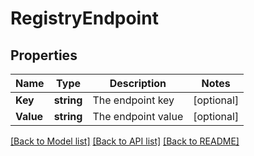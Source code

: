 # RegistryEndpoint

## Properties

Name | Type | Description | Notes
------------ | ------------- | ------------- | -------------
**Key** | **string** | The endpoint key | [optional] 
**Value** | **string** | The endpoint value | [optional] 

[[Back to Model list]](../README.md#documentation-for-models) [[Back to API list]](../README.md#documentation-for-api-endpoints) [[Back to README]](../README.md)


